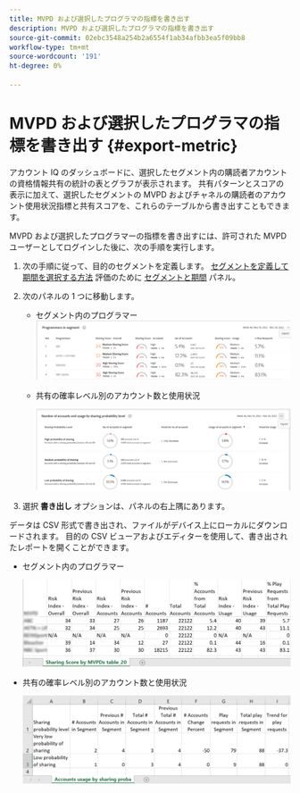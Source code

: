 ```yaml
---
title: MVPD および選択したプログラマの指標を書き出す
description: MVPD および選択したプログラマの指標を書き出す
source-git-commit: 02ebc3548a254b2a6554f1ab34afbb3ea5f09bb8
workflow-type: tm+mt
source-wordcount: '191'
ht-degree: 0%

---
```


# MVPD および選択したプログラマの指標を書き出す {#export-metric}

アカウント IQ のダッシュボードに、選択したセグメント内の購読者アカウントの資格情報共有の統計の表とグラフが表示されます。 共有パターンとスコアの表示に加えて、選択したセグメントの MVPD およびチャネルの購読者のアカウント使用状況指標と共有スコアを、これらのテーブルから書き出すこともできます。

MVPD および選択したプログラマーの指標を書き出すには、許可された MVPD ユーザーとしてログインした後に、次の手順を実行します。

1. 次の手順に従って、目的のセグメントを定義します。 [セグメントを定義して期間を選択する方法](/help/AccountIQ/howto-select-segment-timeframe.md) 評価のために [セグメントと期間](/help/AccountIQ/segments-timeframe.md) パネル。

1. 次のパネルの 1 つに移動します。

   * セグメント内のプログラマー
     ![](assets/prog-segment-export-option.png)

   * 共有の確率レベル別のアカウント数と使用状況

     ![](assets/progr-usage-panel-export.png)

1. 選択 **書き出し** オプションは、パネルの右上隅にあります。

データは CSV 形式で書き出され、ファイルがデバイス上にローカルにダウンロードされます。 目的の CSV ビューアおよびエディターを使用して、書き出されたレポートを開くことができます。

* セグメント内のプログラマー

  ![](assets/export-progr-in-seg.png)


* 共有の確率レベル別のアカウント数と使用状況

  ![](assets/export-acc-usage.png)
